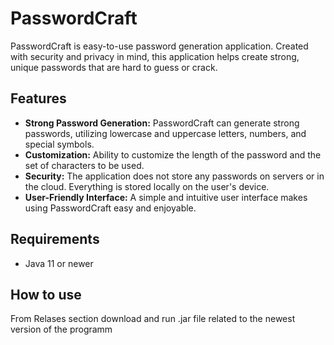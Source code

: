 # PasswordCraft

PasswordCraft is easy-to-use password generation application. Created with security and privacy in mind, this application helps create strong, unique passwords that are hard to guess or crack.

## Features
- **Strong Password Generation:** PasswordCraft can generate strong passwords, utilizing lowercase and uppercase letters, numbers, and special symbols.
- **Customization:** Ability to customize the length of the password and the set of characters to be used.
- **Security:** The application does not store any passwords on servers or in the cloud. Everything is stored locally on the user's device.
- **User-Friendly Interface:** A simple and intuitive user interface makes using PasswordCraft easy and enjoyable.

## Requirements
- Java 11 or newer

## How to use
From Relases section download and run .jar file related to the newest version of the programm

